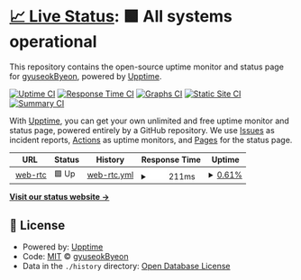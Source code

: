 # [📈 Live Status](https://gyuseokByeon.github.io/upptime): <!--live status--> **🟩 All systems operational**

This repository contains the open-source uptime monitor and status page for [gyuseokByeon](https://gyuseokByeon.github.io/upptime), powered by [Upptime](https://github.com/upptime/upptime).

[![Uptime CI](https://github.com/gyuseokByeon/upptime/workflows/Uptime%20CI/badge.svg)](https://github.com/gyuseokByeon/upptime/actions?query=workflow%3A%22Uptime+CI%22)
[![Response Time CI](https://github.com/gyuseokByeon/upptime/workflows/Response%20Time%20CI/badge.svg)](https://github.com/gyuseokByeon/upptime/actions?query=workflow%3A%22Response+Time+CI%22)
[![Graphs CI](https://github.com/gyuseokByeon/upptime/workflows/Graphs%20CI/badge.svg)](https://github.com/gyuseokByeon/upptime/actions?query=workflow%3A%22Graphs+CI%22)
[![Static Site CI](https://github.com/gyuseokByeon/upptime/workflows/Static%20Site%20CI/badge.svg)](https://github.com/gyuseokByeon/upptime/actions?query=workflow%3A%22Static+Site+CI%22)
[![Summary CI](https://github.com/gyuseokByeon/upptime/workflows/Summary%20CI/badge.svg)](https://github.com/gyuseokByeon/upptime/actions?query=workflow%3A%22Summary+CI%22)

With [Upptime](https://upptime.js.org), you can get your own unlimited and free uptime monitor and status page, powered entirely by a GitHub repository. We use [Issues](https://github.com/gyuseokByeon/upptime/issues) as incident reports, [Actions](https://github.com/gyuseokByeon/upptime/actions) as uptime monitors, and [Pages](https://gyuseokByeon.github.io/upptime) for the status page.

<!--start: status pages-->
<!-- This summary is generated by Upptime (https://github.com/upptime/upptime) -->
<!-- Do not edit this manually, your changes will be overwritten -->
<!-- prettier-ignore -->
| URL | Status | History | Response Time | Uptime |
| --- | ------ | ------- | ------------- | ------ |
| <img alt="" src="https://favicons.githubusercontent.com/webrtc-dmo.herokuapp.com" height="13"> [web-rtc](https://webrtc-dmo.herokuapp.com/) | 🟩 Up | [web-rtc.yml](https://github.com/gyuseokByeon/upptime/commits/HEAD/history/web-rtc.yml) | <details><summary><img alt="Response time graph" src="./graphs/web-rtc/response-time-week.png" height="20"> 211ms</summary><br><a href="https://gyuseokByeon.github.io/upptime/history/web-rtc"><img alt="Response time 211" src="https://img.shields.io/endpoint?url=https%3A%2F%2Fraw.githubusercontent.com%2FgyuseokByeon%2Fupptime%2FHEAD%2Fapi%2Fweb-rtc%2Fresponse-time.json"></a><br><a href="https://gyuseokByeon.github.io/upptime/history/web-rtc"><img alt="24-hour response time 211" src="https://img.shields.io/endpoint?url=https%3A%2F%2Fraw.githubusercontent.com%2FgyuseokByeon%2Fupptime%2FHEAD%2Fapi%2Fweb-rtc%2Fresponse-time-day.json"></a><br><a href="https://gyuseokByeon.github.io/upptime/history/web-rtc"><img alt="7-day response time 211" src="https://img.shields.io/endpoint?url=https%3A%2F%2Fraw.githubusercontent.com%2FgyuseokByeon%2Fupptime%2FHEAD%2Fapi%2Fweb-rtc%2Fresponse-time-week.json"></a><br><a href="https://gyuseokByeon.github.io/upptime/history/web-rtc"><img alt="30-day response time 211" src="https://img.shields.io/endpoint?url=https%3A%2F%2Fraw.githubusercontent.com%2FgyuseokByeon%2Fupptime%2FHEAD%2Fapi%2Fweb-rtc%2Fresponse-time-month.json"></a><br><a href="https://gyuseokByeon.github.io/upptime/history/web-rtc"><img alt="1-year response time 211" src="https://img.shields.io/endpoint?url=https%3A%2F%2Fraw.githubusercontent.com%2FgyuseokByeon%2Fupptime%2FHEAD%2Fapi%2Fweb-rtc%2Fresponse-time-year.json"></a></details> | <details><summary><a href="https://gyuseokByeon.github.io/upptime/history/web-rtc">0.61%</a></summary><a href="https://gyuseokByeon.github.io/upptime/history/web-rtc"><img alt="All-time uptime 0.61%" src="https://img.shields.io/endpoint?url=https%3A%2F%2Fraw.githubusercontent.com%2FgyuseokByeon%2Fupptime%2FHEAD%2Fapi%2Fweb-rtc%2Fuptime.json"></a><br><a href="https://gyuseokByeon.github.io/upptime/history/web-rtc"><img alt="24-hour uptime 0.61%" src="https://img.shields.io/endpoint?url=https%3A%2F%2Fraw.githubusercontent.com%2FgyuseokByeon%2Fupptime%2FHEAD%2Fapi%2Fweb-rtc%2Fuptime-day.json"></a><br><a href="https://gyuseokByeon.github.io/upptime/history/web-rtc"><img alt="7-day uptime 0.61%" src="https://img.shields.io/endpoint?url=https%3A%2F%2Fraw.githubusercontent.com%2FgyuseokByeon%2Fupptime%2FHEAD%2Fapi%2Fweb-rtc%2Fuptime-week.json"></a><br><a href="https://gyuseokByeon.github.io/upptime/history/web-rtc"><img alt="30-day uptime 0.61%" src="https://img.shields.io/endpoint?url=https%3A%2F%2Fraw.githubusercontent.com%2FgyuseokByeon%2Fupptime%2FHEAD%2Fapi%2Fweb-rtc%2Fuptime-month.json"></a><br><a href="https://gyuseokByeon.github.io/upptime/history/web-rtc"><img alt="1-year uptime 0.61%" src="https://img.shields.io/endpoint?url=https%3A%2F%2Fraw.githubusercontent.com%2FgyuseokByeon%2Fupptime%2FHEAD%2Fapi%2Fweb-rtc%2Fuptime-year.json"></a></details>

<!--end: status pages-->

[**Visit our status website →**](https://gyuseokByeon.github.io/upptime)

## 📄 License

- Powered by: [Upptime](https://github.com/upptime/upptime)
- Code: [MIT](./LICENSE) © [gyuseokByeon](https://gyuseokByeon.github.io/upptime)
- Data in the `./history` directory: [Open Database License](https://opendatacommons.org/licenses/odbl/1-0/)
